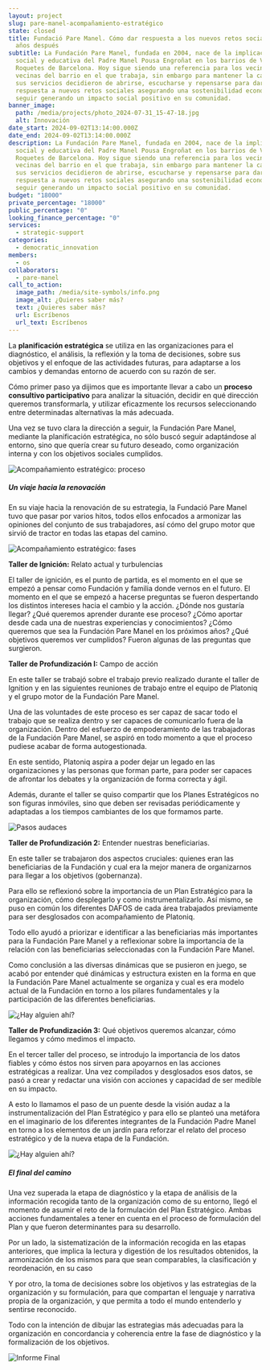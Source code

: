 ```yaml
---
layout: project
slug: pare-manel-acompañamiento-estratégico
state: closed
title: Fundació Pare Manel. Cómo dar respuesta a los nuevos retos sociales 20
  años después
subtitle: La Fundación Pare Manel, fundada en 2004, nace de la implicación
  social y educativa del Padre Manel Pousa Engroñat en los barrios de Verdún-Les
  Roquetes de Barcelona. Hoy sigue siendo una referencia para los vecinos y
  vecinas del barrio en el que trabaja, sin embargo para mantener la calidad de
  sus servicios decidieron de abrirse, escucharse y repensarse para dar
  respuesta a nuevos retos sociales asegurando una sostenibilidad económica y
  seguir generando un impacto social positivo en su comunidad.
banner_image:
  path: /media/projects/photo_2024-07-31_15-47-18.jpg
  alt: Innovación
date_start: 2024-09-02T13:14:00.000Z
date_end: 2024-09-02T13:14:00.000Z
description: La Fundación Pare Manel, fundada en 2004, nace de la implicación
  social y educativa del Padre Manel Pousa Engroñat en los barrios de Verdún-Les
  Roquetes de Barcelona. Hoy sigue siendo una referencia para los vecinos y
  vecinas del barrio en el que trabaja, sin embargo para mantener la calidad de
  sus servicios decidieron de abrirse, escucharse y repensarse para dar
  respuesta a nuevos retos sociales asegurando una sostenibilidad económica y
  seguir generando un impacto social positivo en su comunidad.
budget: "18000"
private_percentage: "18000"
public_percentage: "0"
looking_finance_percentage: "0"
services:
  - strategic-support
categories:
  - democratic_innovation
members:
  - os
collaborators:
  - pare-manel
call_to_action:
  image_path: /media/site-symbols/info.png
  image_alt: ¿Quieres saber más?
  text: ¿Quieres saber más?
  url: Escríbenos
  url_text: Escríbenos
---
```

La **planificación estratégica** se utiliza en las organizaciones para el diagnóstico, el análisis, la reflexión y la toma de decisiones, sobre sus objetivos y el enfoque de las actividades futuras, para adaptarse a los cambios y demandas entorno de acuerdo con su razón de ser.

Cómo primer paso ya dijimos que es importante llevar a cabo un **proceso consultivo participativo** para analizar la situación, decidir en qué dirección queremos transformarla, y utilizar eficazmente los recursos seleccionando entre determinadas alternativas la más adecuada.

Una vez se tuvo clara la dirección a seguir, la Fundación Pare Manel, mediante la planificación estratégica, no sólo buscó seguir adaptándose al entorno, sino que quería crear su futuro deseado, como organización interna y con los objetivos sociales cumplidos.

![Acompañamiento estratégico: proceso](/media/captura-de-pantalla-2024-09-02-a-las-17.19.02.png "Acompañamiento estratégico: proceso")

##### Un viaje hacia la renovación

En su viaje hacia la renovación de su estrategia, la Fundació Pare Manel tuvo que pasar por varios hitos, todos ellos enfocados a armonizar las opiniones del conjunto de sus trabajadores, así cómo del grupo motor que sirvió de tractor en todas las etapas del camino.

![Acompañamiento estratégico: fases](/media/captura-de-pantalla-2024-09-03-a-las-15.59.01.png "Acompañamiento estratégico: fases")

**Taller de Ignición:** Relato actual y turbulencias

El taller de ignición, es el punto de partida, es el momento en el que se empezó a pensar como Fundación y familia donde vernos en el futuro. El momento en el que se empezó a hacerse preguntas se fueron despertando los distintos intereses hacia el cambio y la acción. ¿Dónde nos gustaría llegar? ¿Qué queremos aprender durante ese proceso? ¿Cómo aportar desde cada una de nuestras experiencias y conocimientos? ¿Cómo queremos que sea la Fundación Pare Manel en los próximos años? ¿Qué objetivos queremos ver cumplidos? Fueron algunas de las preguntas que surgieron.

**Taller de Profundización I:** Campo de acción

En este taller se trabajó sobre el trabajo previo realizado durante el taller de Ignition y en las siguientes reuniones de trabajo entre el equipo de Platoniq y el grupo motor de la Fundación Pare Manel.

Una de las voluntades de este proceso es ser capaz de sacar todo el trabajo que se realiza dentro y ser capaces de comunicarlo fuera de la organización. Dentro del esfuerzo de empoderamiento de las trabajadoras de la Fundación Pare Manel, se aspiró en todo momento a que el proceso pudiese acabar de forma autogestionada.

En este sentido, Platoniq aspira a poder dejar un legado en las organizaciones y las personas que forman parte, para poder ser capaces de afrontar los debates y la organización de forma correcta y ágil.

Además, durante el taller se quiso compartir que los Planes Estratégicos no son figuras inmóviles, sino que deben ser revisadas periódicamente y adaptadas a los tiempos cambiantes de los que formamos parte.

![Pasos audaces](/media/captura-de-pantalla-2024-09-04-a-las-10.45.37.png "Pasos audaces")

**Taller de Profundización 2:** Entender nuestras beneficiarias. 

En este taller se trabajaron dos aspectos cruciales: quienes eran las beneficiarias de la Fundación y cual era la mejor manera de organizarnos para llegar a los objetivos (gobernanza).

Para ello se reflexionó sobre la importancia de un Plan Estratégico para la organización, cómo desplegarlo y como instrumentalizarlo. Así mismo, se puso en común los diferentes DAFOS de cada área trabajados previamente para ser desglosados ​​con acompañamiento de Platoniq.

Todo ello ayudó a priorizar e identificar a las beneficiarias más importantes para la Fundación Pare Manel y a reflexionar sobre la importancia de la relación con las beneficiarias seleccionadas con la Fundación Pare Manel.

Como conclusión a las diversas dinámicas que se pusieron en juego, se acabó por entender qué dinámicas y estructura existen en la forma en que la Fundación Pare Manel actualmente se organiza y cual es era modelo actual de la Fundación en torno a los pilares fundamentales y la participación de las diferentes beneficiarias.

![¿Hay alguien ahí?](/media/captura-de-pantalla-2024-09-02-a-las-17.12.20.png "¿Hay alguien ahí?")

**Taller de Profundización 3:** Qué objetivos queremos alcanzar, cómo llegamos y cómo medimos el impacto.

En el tercer taller del proceso, se introdujo la importancia de los datos fiables y cómo éstos nos sirven para apoyarnos en las acciones estratégicas a realizar. Una vez compilados y desglosados esos datos, se pasó a crear y redactar una visión con acciones y capacidad de ser medible en su impacto.

A esto lo llamamos el paso de un puente desde la visión audaz a la instrumentalización del Plan Estratégico y para ello se planteó una metáfora en el imaginario de los diferentes integrantes de la Fundación Padre Manel en torno a los elementos de un jardín para reforzar el relato del proceso estratégico y de la nueva etapa de la Fundación.

![¿Hay alguien ahí?](/media/captura-de-pantalla-2024-09-03-a-las-16.05.15.png "¿Hay alguien ahí?")

##### El final del camino

Una vez superada la etapa de diagnóstico y la etapa de análisis de la información recogida tanto de la organización como de su entorno, llegó el momento de asumir el reto de la formulación del Plan Estratégico. Ambas acciones fundamentales a tener en cuenta en el proceso de formulación del Plan y que fueron determinantes para su desarrollo.

Por un lado, la sistematización de la información recogida en las etapas anteriores, que implica la lectura y digestión de los resultados obtenidos, la armonización de los mismos para que sean comparables, la clasificación y reordenación, en su caso

Y por otro, la toma de decisiones sobre los objetivos y las estrategias de la organización y su formulación, para que compartan el lenguaje y narrativa propia de la organización, y que permita a todo el mundo entenderlo y sentirse reconocido.

Todo con la intención de dibujar las estrategias más adecuadas para la organización en concordancia y coherencia entre la fase de diagnóstico y la formalización de los objetivos.

![Informe Final](/media/photo_2024-07-31_15-47-06.jpg "Informe Final")
